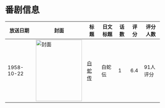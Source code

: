 # 番剧信息

|放送日期|封面|标题|日文标题|话数|评分|评分人数|
|---|---|---|---|---|---|---|
|1958-10-22|<img src="https://lain.bgm.tv/pic/cover/c/a4/01/28707_k3k39.jpg" alt="封面" style="width:150px;height:200px;object-fit:cover;">|[白蛇传](https://bangumi.tv/subject/28707)|白蛇伝|1|6.4|91人评分|
